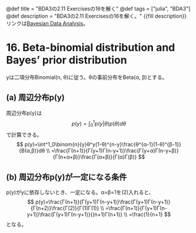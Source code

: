 @def title = "BDA3の2.11 Exercisesの16を解く"
@def tags = ["julia", "BDA3"]
@def description = "BDA3の2.11 Exercisesの16を解く。"
{{fill description}}
リンクは[Bayesian Data Analysis](http://www.stat.columbia.edu/~gelman/book/)。

# 16. Beta-binomial distribution and Bayes’ prior distribution
yは二項分布Binomial(n, θ)に従う。θの事前分布をBeta(α, β)とする。

## (a) 周辺分布p(y)
周辺分布p(y)は
$$
p(y)=\int^1_0p(y|θ)p(θ)dθ
$$
で計算できる。
$$
p(y)=\int^1_0\binom{n}{y}θ^y(1-θ)^{n-y}\frac{θ^{α-1}(1-θ)^{β-1}}{B(α,β)}dθ \\
=\frac{Γ(n+1)}{Γ(y+1)Γ(n-y+1)}\frac{Γ(y+α)Γ(n-y+β)}{Γ(n+α+β)}\frac{Γ(α+β)}{Γ(α)Γ(β)}
$$

## (b) 周辺分布p(y)が一定になる条件
p(y)がyに依存しないとき、一定になる。α=β=1を(2)入れると、
$$
p(y)=\frac{Γ(n+1)}{Γ(y+1)Γ(n-y+1)}\frac{Γ(y+1)Γ(n-y+1)}{Γ(n+2)}\frac{Γ(2)}{Γ(1)Γ(1)} \\
=\frac{Γ(n+1)}{Γ(y+1)Γ(n-y+1)}\frac{Γ(y+1)Γ(n-y+1)}{(n+1)Γ(n+1)} \\
=\frac{1}{n+1}
$$
となる。